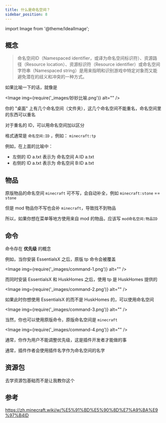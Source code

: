 ```yaml
---
title: 什么是命名空间？
sidebar_position: 8
---
```


import Image from '@theme/IdealImage';

## 概念

> 命名空间ID（Namespaced identifier，或译为命名空间标识符）、资源路径（Resource location）、资源标识符（Resource identifier）或命名空间字符串（Namespaced string）是用来指明和识别游戏中特定对象而又能避免潜在的歧义和冲突的一种方式。

如果比喻一下的话，就像是

<Image img={require('_images/妙妙比喻.png')} alt="" />

你的 "桌面" 上有几个命名空间（文件夹），这几个命名空间不能重名，命名空间里的东西可以重名

对于重名的 ID，可以用命名空间加以区分

格式通常是 `命名空间:ID` ，例如： `minecraft:tp`

例如，在上面的比喻中：

- 左侧的 ID a.txt 表示为 命名空间 A:ID a.txt
- 右侧的 ID a.txt 表示为 命名空间 B:ID a.txt

## 物品

原版物品的命名空间 `minecraft` 可不写，会自动补全，例如 `minecraft:stone` == `stone`

但是 mod 物品你不写也会补 `minecraft`，导致找不到物品

所以，如果你想在菜单等地方使用来自 mod 的物品，应该写 `mod命名空间:物品ID`

## 命令

命令存在 **优先级** 的概念

例如，当你安装 EssentialsX 之后，原版 tp 命令会被覆盖

<Image img={require('_images/command-1.png')} alt="" />

而同时安装 EssentialsX 和 HuskHomes 之后，使用 tp 是 HuskHomes 提供的

<Image img={require('_images/command-2.png')} alt="" />

如果此时你想使用 EssentialsX 的而不是 HuskHomes 的，可以使用命名空间

<Image img={require('_images/command-3.png')} alt="" />

当然，你也可以使用原版命令，原版命名空间是 `minecraft`

<Image img={require('_images/command-4.png')} alt="" />

通常，你作为用户不能调整优先级，这是插件开发者才能做的事

通常，插件作者会使用插件名字作为命名空间的名字

## 资源包

去学资源包基础而不是让我教你这个

## 参考

https://zh.minecraft.wiki/w/%E5%91%BD%E5%90%8D%E7%A9%BA%E9%97%B4ID
